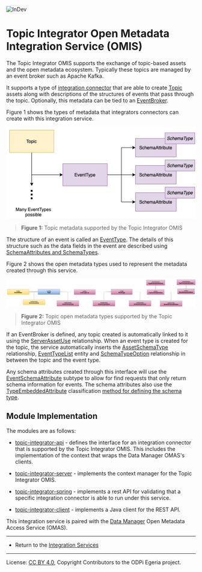<!-- SPDX-License-Identifier: CC-BY-4.0 -->
<!-- Copyright Contributors to the ODPi Egeria project 2020. -->

![InDev](../../../open-metadata-publication/website/images/egeria-content-status-in-development.png#pagewidth)

# Topic Integrator Open Metadata Integration Service (OMIS)

The Topic Integrator OMIS supports the exchange of topic-based assets and the open metadata ecosystem.
Typically these topics are managed by an event broker such as Apache Kafka.

It supports a type of [integration connector](../../governance-servers/integration-daemon-services/docs/integration-connector.md)
that are able to create [Topic](../../../open-metadata-publication/website/open-metadata-types/0223-Events-and-Logs.md)
assets along with descriptions of the structures of events that pass through the topic.
Optionally, this metadata can be tied to an [EventBroker](../../../open-metadata-publication/website/open-metadata-types/0050-Applications-and-Processes.md).

Figure 1 shows the types of metadata that integrators connectors can create with this integration service.

![Figure 1](../../access-services/data-manager/docs/topic-model.png)
> **Figure 1:** Topic metadata supported by the Topic Integrator OMIS 

The structure of an event is called an [EventType](../../../open-metadata-publication/website/open-metadata-types/0535-Event-Schemas.md).
The details of this structure such as the data fields in the event are described using
[SchemaAttributes and SchemaTypes](../../../open-metadata-publication/website/modelling-technology/modelling-schemas.md).

Figure 2 shows the open metadata types used to represent the metadata created through this service.

![Figure 2](../../access-services/data-manager/docs/topic-open-metadata-types.png#pagewidth)
> **Figure 2:** Topic open metadata types supported by the Topic Integrator OMIS 

If an EventBroker is defined, any topic created is automatically linked to it using the
[ServerAssetUse](../../../open-metadata-publication/website/open-metadata-types/0045-Servers-and-Assets.md)
relationship.
When an event type is created for the topic,
the service automatically inserts the
[AssetSchemaType](../../../open-metadata-publication/website/open-metadata-types/0503-Asset-Schema.md) relationship,
[EventTypeList](../../../open-metadata-publication/website/open-metadata-types/0535-Event-Schemas.md) entity and
[SchemaTypeOption](../../../open-metadata-publication/website/open-metadata-types/0501-Schema-Elements.md) relationship
in between the topic and the event type.

Any schema attributes created through this interface will use the
[EventSchemaAttribute](../../../open-metadata-publication/website/open-metadata-types/0535-Event-Schemas.md) subtype
to allow for find requests that only return schema information for events.  The schema attributes also use
the [TypeEmbeddedAttribute](../../../open-metadata-publication/website/open-metadata-types/0505-Schema-Attributes.md)
classification [method for defining the schema type](../../../open-metadata-publication/website/modelling-technology/modelling-schemas.md).


## Module Implementation

The modules are as follows:

* [topic-integrator-api](topic-integrator-api) - defines the interface for an integration
connector that is supported by the Topic Integrator OMIS.  This includes the implementation
of the context that wraps the Data Manager OMAS's clients.

* [topic-integrator-server](topic-integrator-server) - implements the context manager for
the Topic Integrator OMIS.

* [topic-integrator-spring](topic-integrator-spring) - implements a rest API for validating that a specific
integration connector is able to run under this service.

* [topic-integrator-client](topic-integrator-client) - implements a Java client for the REST API.


This integration service is paired with the [Data Manager](../../access-services/data-manager)
Open Metadata Access Service (OMAS).

----

* Return to the [Integration Services](..)

----
License: [CC BY 4.0](https://creativecommons.org/licenses/by/4.0/),
Copyright Contributors to the ODPi Egeria project.